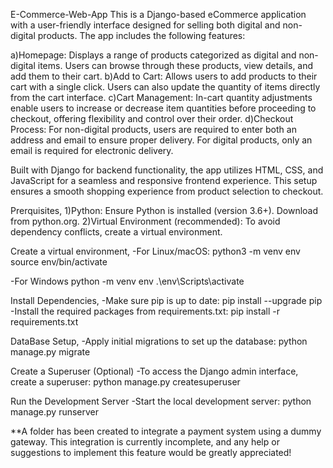 E-Commerce-Web-App
This is a Django-based eCommerce application with a user-friendly interface designed for selling both digital and non-digital products. The app includes the following features:

a)Homepage: Displays a range of products categorized as digital and non-digital items. Users can browse through these products, view details, and add them to their cart.
b)Add to Cart: Allows users to add products to their cart with a single click. Users can also update the quantity of items directly from the cart interface.
c)Cart Management: In-cart quantity adjustments enable users to increase or decrease item quantities before proceeding to checkout, offering flexibility and control over their order.
d)Checkout Process: For non-digital products, users are required to enter both an address and email to ensure proper delivery. For digital products, only an email is required for electronic delivery.

Built with Django for backend functionality, the app utilizes HTML, CSS, and JavaScript for a seamless and responsive frontend experience. This setup ensures a smooth shopping experience from product selection to checkout.

Prerquisites,
1)Python: Ensure Python is installed (version 3.6+).
Download from python.org.
2)Virtual Environment (recommended): To avoid dependency conflicts, create a virtual environment.

Create a virtual environment,
-For Linux/macOS:
python3 -m venv env
source env/bin/activate

-For Windows
python -m venv env
.\env\Scripts\activate

Install Dependencies,
-Make sure pip is up to date:
pip install --upgrade pip
-Install the required packages from requirements.txt:
pip install -r requirements.txt

DataBase Setup,
-Apply initial migrations to set up the database:
python manage.py migrate

 Create a Superuser (Optional)
-To access the Django admin interface, create a superuser:
python manage.py createsuperuser

Run the Development Server
-Start the local development server:
python manage.py runserver

**A folder has been created to integrate a payment system using a dummy gateway. This integration is currently incomplete, and any help or suggestions to implement this feature would be greatly appreciated!

